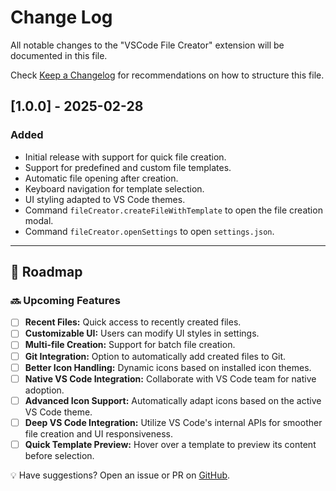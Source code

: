 # Change Log

All notable changes to the "VSCode File Creator" extension will be documented in this file.

Check [Keep a Changelog](http://keepachangelog.com/) for recommendations on how to structure this file.

## [1.0.0] - 2025-02-28
### Added
- Initial release with support for quick file creation.
- Support for predefined and custom file templates.
- Automatic file opening after creation.
- Keyboard navigation for template selection.
- UI styling adapted to VS Code themes.
- Command `fileCreator.createFileWithTemplate` to open the file creation modal.
- Command `fileCreator.openSettings` to open `settings.json`.

---

## 🎯 Roadmap
### 🔜 Upcoming Features
- [ ] **Recent Files:** Quick access to recently created files.
- [ ] **Customizable UI:** Users can modify UI styles in settings.
- [ ] **Multi-file Creation:** Support for batch file creation.
- [ ] **Git Integration:** Option to automatically add created files to Git.
- [ ] **Better Icon Handling:** Dynamic icons based on installed icon themes.
- [ ] **Native VS Code Integration:** Collaborate with VS Code team for native adoption.
- [ ] **Advanced Icon Support:** Automatically adapt icons based on the active VS Code theme.
- [ ] **Deep VS Code Integration:** Utilize VS Code's internal APIs for smoother file creation and UI responsiveness.
- [ ] **Quick Template Preview:** Hover over a template to preview its content before selection.

💡 Have suggestions? Open an issue or PR on [GitHub](https://github.com/franmc01/vscode-file-creator).
